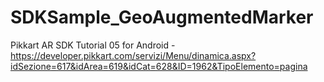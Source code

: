 # SDKSample_GeoAugmentedMarker
Pikkart AR SDK Tutorial 05 for Android - 
https://developer.pikkart.com/servizi/Menu/dinamica.aspx?idSezione=617&idArea=619&idCat=628&ID=1962&TipoElemento=pagina
